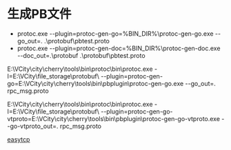 # 生成PB文件
- protoc.exe --plugin=protoc-gen-go=%BIN_DIR%\protoc-gen-go.exe --go_out=. .\protobuf\pbtest.proto
- protoc.exe --plugin=protoc-gen-doc=%BIN_DIR%\protoc-gen-doc.exe --doc_out=.\protobuf .\protobuf\pbtest.proto












E:\VCity\city\cherry\tools\bin\protoc\bin\protoc.exe -I=E:\VCity\file_storage\protobuf\ --plugin=protoc-gen-go=E:\VCity\city\cherry\tools\bin\pbplugin\protoc-gen-go.exe  --go_out=. rpc_msg.proto

E:\VCity\city\cherry\tools\bin\protoc\bin\protoc.exe -I=E:\VCity\file_storage\protobuf\ --plugin=protoc-gen-go-vtproto=E:\VCity\city\cherry\tools\bin\pbplugin\protoc-gen-go-vtproto.exe  --go-vtproto_out=. rpc_msg.proto


[easytcp](https://github.com/DarthPestilane/easytcp)